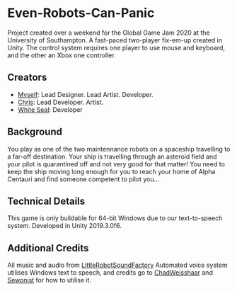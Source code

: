 # Even-Robots-Can-Panic
Project created over a weekend for the Global Game Jam 2020 at the University of Southampton. A fast-paced two-player fix-em-up created in Unity. The control system requires one player to use mouse and keyboard, and the other an Xbox one controller.

## Creators
* [Myself](https://github.com/camshepherd): Lead Designer. Lead Artist. Developer.
* [Chris](https://github.com/Chrriiisss): Lead Developer. Artist.
* [White Seal](https://github.com/whiteseal97): Developer

## Background
You play as one of the two maintennance robots on a spaceship travelling to a far-off destination. Your ship is travelling through an asteroid field and your pilot is quarantined off and not very good for that matter! You need to keep the ship moving long enough for you to reach your home of Alpha Centauri and find someone competent to pilot you...

## Technical Details
This game is only buildable for 64-bit Windows due to our text-to-speech system. Developed in Unity 2019.3.0f6.

## Additional Credits
All music and audio from [LittleRobotSoundFactory](https://freesound.org/people/LittleRobotSoundFactory/)
Automated voice system utilises Windows text to speech, and credits go to [ChadWeisshaar](https://chadweisshaar.com/blog/2015/07/02/microsoft-speech-for-unity/) and [Sewonist](https://github.com/sewonist/WindowsVoiceProject) for how to utilise it.
